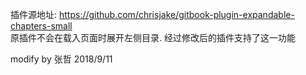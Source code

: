 插件源地址: https://github.com/chrisjake/gitbook-plugin-expandable-chapters-small  
原插件不会在载入页面时展开左侧目录. 经过修改后的插件支持了这一功能  

modify by 张哲 2018/9/11
